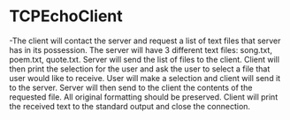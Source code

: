 # TCPEchoClient
-The client will contact the server and request a list of text files that server has in its
possession. The server will have 3 different text files: song.txt, poem.txt, quote.txt. Server
will send the list of files to the client. Client will then print the selection for the user and
ask the user to select a file that user would like to receive. User will make a selection and
client will send it to the server. Server will then send to the client the contents of the
requested file. All original formatting should be preserved. Client will print the received
text to the standard output and close the connection. 
